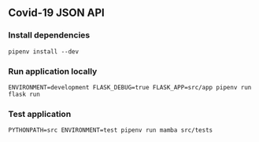 ## Covid-19 JSON API

### Install dependencies

```
pipenv install --dev
```

### Run application locally

```
ENVIRONMENT=development FLASK_DEBUG=true FLASK_APP=src/app pipenv run flask run
```

### Test application

```
PYTHONPATH=src ENVIRONMENT=test pipenv run mamba src/tests
```
